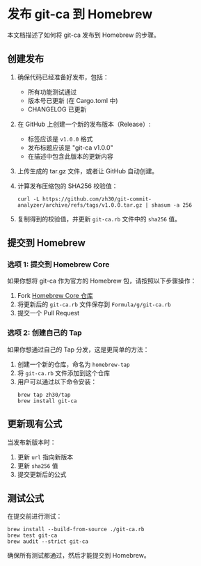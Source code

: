 # 发布 git-ca 到 Homebrew

本文档描述了如何将 git-ca 发布到 Homebrew 的步骤。

## 创建发布

1. 确保代码已经准备好发布，包括：
   - 所有功能测试通过
   - 版本号已更新 (在 Cargo.toml 中)
   - CHANGELOG 已更新

2. 在 GitHub 上创建一个新的发布版本（Release）:
   - 标签应该是 `v1.0.0` 格式
   - 发布标题应该是 "git-ca v1.0.0"
   - 在描述中包含此版本的更新内容

3. 上传生成的 tar.gz 文件，或者让 GitHub 自动创建。

4. 计算发布压缩包的 SHA256 校验值：
   ```
   curl -L https://github.com/zh30/git-commit-analyzer/archive/refs/tags/v1.0.0.tar.gz | shasum -a 256
   ```

5. 复制得到的校验值，并更新 `git-ca.rb` 文件中的 `sha256` 值。

## 提交到 Homebrew

### 选项 1: 提交到 Homebrew Core

如果你想将 git-ca 作为官方的 Homebrew 包，请按照以下步骤操作：

1. Fork [Homebrew Core 仓库](https://github.com/Homebrew/homebrew-core)
2. 将更新后的 `git-ca.rb` 文件保存到 `Formula/g/git-ca.rb`
3. 提交一个 Pull Request

### 选项 2: 创建自己的 Tap

如果你想通过自己的 Tap 分发，这是更简单的方法：

1. 创建一个新的仓库，命名为 `homebrew-tap`
2. 将 `git-ca.rb` 文件添加到这个仓库
3. 用户可以通过以下命令安装：
   ```
   brew tap zh30/tap
   brew install git-ca
   ```

## 更新现有公式

当发布新版本时：

1. 更新 `url` 指向新版本
2. 更新 `sha256` 值
3. 提交更新后的公式

## 测试公式

在提交前进行测试：

```
brew install --build-from-source ./git-ca.rb
brew test git-ca
brew audit --strict git-ca
```

确保所有测试都通过，然后才能提交到 Homebrew。 